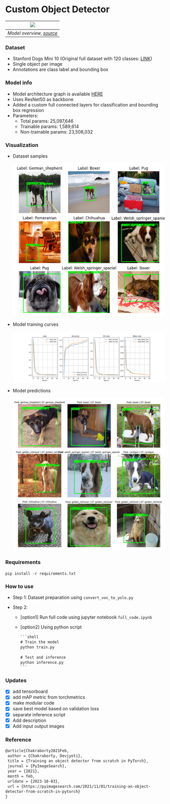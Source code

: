 # Custom Object Detector

| <img src="https://github.com/kvnptl/object_detection/assets/47410011/0f18ef34-eb90-4791-9ac7-7f6bbce8a3ae" width="500">|
|:--:|
| *Model overview, [source](https://pyimagesearch.com/2021/11/01/training-an-object-detector-from-scratch-in-pytorch/)* |

### Dataset

- Stanford Dogs Mini 10 (Original full dataset with 120 classes: [LINK](http://vision.stanford.edu/aditya86/ImageNetDogs/))
- Single object per image
- Annotations are class label and bounding box

### Model info

- Model architecture graph is available [HERE](https://github.com/kvnptl/visual_perception/blob/main/object_detection/custom_object_detector/images/customDetector_model_architecture.svg)
- Uses ResNet50 as backbone
- Added a custom full connected layers for classification and bounding box regression
- Parameters:
  - Total params: 25,097,646
  - Trainable params: 1,589,614
  - Non-trainable params: 23,508,032

### Visualization

- Dataset samples

    <img src="images/visualize_dataset.png" width="500">

- Model training curves

    <img src="images/loss_acc_curves.png" width="600">

- Model predictions

    <img src="images/output_test_pred.png" width="500">

### Requirements

```shell
pip install -r requirements.txt
```

### How to use

- Step 1: Dataset preparation using `convert_voc_to_yolo.py`

- Step 2:
  - [option1] Run full code using jupyter notebook `full_code.ipynb`

  - [option2] Using python script

        ```shell
        # Train the model
        python train.py

        # Test and inference
        python inference.py 
        ```

### Updates

- [x] add tensorboard
- [x] add mAP metric from torchmetrics
- [x] make modular code
- [x] save best model based on validation loss
- [x] separate inference script
- [x] Add description
- [x] Add input output images

### Reference

```
@article{Chakraborty2021Feb,
 author = {Chakraborty, Devjyoti},
 title = {Training an object detector from scratch in PyTorch},
 journal = {PyImageSearch},
 year = {2021},
 month = feb,
 urldate = {2023-10-03},
 url = {https://pyimagesearch.com/2021/11/01/training-an-object-detector-from-scratch-in-pytorch}
}
```

